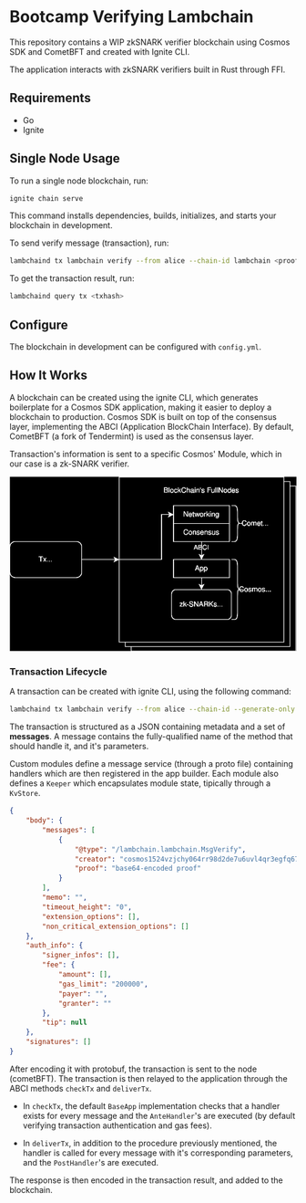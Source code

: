 # Bootcamp Verifying Lambchain

This repository contains a WIP zkSNARK verifier blockchain using Cosmos SDK and CometBFT and created with Ignite CLI.

The application interacts with zkSNARK verifiers built in Rust through FFI.

## Requirements

- Go
- Ignite

## Single Node Usage

To run a single node blockchain, run:

```sh
ignite chain serve
```

This command installs dependencies, builds, initializes, and starts your blockchain in development.

To send verify message (transaction), run:

```sh
lambchaind tx lambchain verify --from alice --chain-id lambchain <proof>
```

To get the transaction result, run:

```sh
lambchaind query tx <txhash>
```

## Configure

The blockchain in development can be configured with `config.yml`.

## How It Works

A blockchain can be created using the ignite CLI, which generates boilerplate for a Cosmos SDK application, making it easier to deploy a blockchain to production. Cosmos SDK is built on top of the consensus layer, implementing the ABCI (Application BlockChain Interface). By default, CometBFT (a fork of Tendermint) is used as the consensus layer.

Transaction's information is sent to a specific Cosmos' Module, which in our case is a zk-SNARK verifier.

<p align="center">
  <img src="imgs/Diagram_Cosmos.svg">
</p>

### Transaction Lifecycle

A transaction can be created with ignite CLI, using the following command:

```sh
lambchaind tx lambchain verify --from alice --chain-id --generate-only lambchain "base64-encoded proof"
```

The transaction is structured as a JSON containing metadata and a set of **messages**. A message contains the fully-qualified name of the method that should handle it, and it's parameters.

Custom modules define a message service (through a proto file) containing handlers which are then registered in the app builder. Each module also defines a `Keeper` which encapsulates module state, tipically through a `KvStore`.

```json
{
    "body": {
        "messages": [
            {
                "@type": "/lambchain.lambchain.MsgVerify",
                "creator": "cosmos1524vzjchy064rr98d2de7u6uvl4qr3egfq67xn",
                "proof": "base64-encoded proof"
            }
        ],
        "memo": "",
        "timeout_height": "0",
        "extension_options": [],
        "non_critical_extension_options": []
    },
    "auth_info": {
        "signer_infos": [],
        "fee": {
            "amount": [],
            "gas_limit": "200000",
            "payer": "",
            "granter": ""
        },
        "tip": null
    },
    "signatures": []
}
```

After encoding it with protobuf, the transaction is sent to the node (cometBFT). The transaction is then relayed to the application through the ABCI methods `checkTx` and `deliverTx`.

- In `checkTx`, the default `BaseApp` implementation checks that a handler exists for every message and the `AnteHandler`'s are executed (by default verifying transaction authentication and gas fees).

- In `deliverTx`, in addition to the procedure previously mentioned, the handler is called for every message with it's corresponding parameters, and the `PostHandler`'s are executed.

The response is then encoded in the transaction result, and added to the blockchain.
